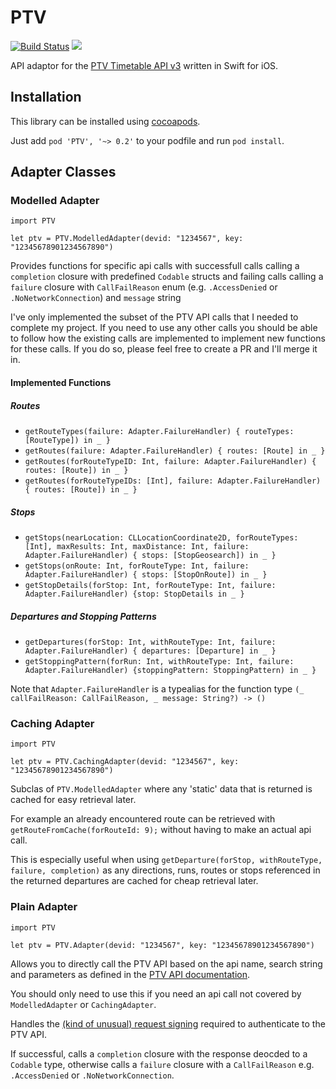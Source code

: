 # PTV

[![Build Status](https://travis-ci.org/jmargenberg/SwiftPTV.svg?branch=master)](https://travis-ci.org/jmargenberg/SwiftPTV) [![](https://img.shields.io/cocoapods/v/PTV.svg)](https://cocoapods.org/pods/PTV)

API adaptor for the [PTV Timetable API v3](https://timetableapi.ptv.vic.gov.au/swagger/ui/index) written in Swift for iOS.

## Installation
This library can be installed using [cocoapods](https://cocoapods.org/pods/PTV).

Just add `pod 'PTV', '~> 0.2'` to your podfile and run `pod install`.

## Adapter Classes

### Modelled Adapter
```
import PTV

let ptv = PTV.ModelledAdapter(devid: "1234567", key: "12345678901234567890")
```

Provides functions for specific api calls with successfull calls calling a `completion` closure with predefined `Codable` structs and failing calls calling a `failure` closure with `CallFailReason`  enum (e.g.  `.AccessDenied` or `.NoNetworkConnection`) and `message` string

I've only implemented the subset of the PTV API calls that I needed to complete my project. If you need to use any other calls you should be able to follow how the existing calls are implemented to implement new functions for these calls. If you do so, please feel free to create a PR and I'll merge it in.

#### Implemented Functions
##### Routes
*  `getRouteTypes(failure: Adapter.FailureHandler) { routeTypes: [RouteType]) in _ }`
*  `getRoutes(failure: Adapter.FailureHandler) { routes: [Route] in _ }`
*  `getRoutes(forRouteTypeID: Int, failure: Adapter.FailureHandler) { routes: [Route]) in _ }`
*  `getRoutes(forRouteTypeIDs: [Int], failure: Adapter.FailureHandler) { routes: [Route]) in _ }`

##### Stops

*  `getStops(nearLocation: CLLocationCoordinate2D, forRouteTypes: [Int], maxResults: Int, maxDistance: Int, failure: Adapter.FailureHandler) { stops: [StopGeosearch]) in _ }`
*  `getStops(onRoute: Int, forRouteType: Int, failure: Adapter.FailureHandler) { stops: [StopOnRoute]) in _ }`
*  `getStopDetails(forStop: Int, forRouteType: Int, failure: Adapter.FailureHandler) {stop: StopDetails in _ }`

##### Departures and Stopping Patterns
*  `getDepartures(forStop: Int, withRouteType: Int, failure: Adapter.FailureHandler) { departures: [Departure] in _ }`
*  `getStoppingPattern(forRun: Int, withRouteType: Int, failure: Adapter.FailureHandler) {stoppingPattern: StoppingPattern) in _ }`

Note that `Adapter.FailureHandler` is a typealias for the function type `(_ callFailReason: CallFailReason, _ message: String?) -> ()`

###  Caching Adapter
```
import PTV

let ptv = PTV.CachingAdapter(devid: "1234567", key: "12345678901234567890")
```

Subclas of  `PTV.ModelledAdapter` where any 'static' data that is returned is cached for easy retrieval later.

For example an already encountered route can be retrieved with `getRouteFromCache(forRouteId: 9);` without having to make an actual api call.

This is especially useful when using `getDeparture(forStop, withRouteType, failure, completion)` as any directions, runs, routes or stops referenced in the returned departures are cached for cheap retrieval later.

### Plain Adapter
```
import PTV

let ptv = PTV.Adapter(devid: "1234567", key: "12345678901234567890")
```

Allows you to directly call the PTV API based on the api name, search string and parameters as defined in the [PTV API documentation](https://timetableapi.ptv.vic.gov.au/swagger/ui/index).

You should only need to use this if you need an api call not covered by `ModelledAdapter` or `CachingAdapter`.

Handles the [(kind of unusual) request signing](https://static.ptv.vic.gov.au/PTV/PTV%20docs/API/1475462320/PTV-Timetable-API-key-and-signature-document.RTF) required to authenticate to the PTV API.

If successful, calls a `completion` closure with the response deocded to a `Codable` type, otherwise calls a `failure` closure with a `CallFailReason` e.g. `.AccessDenied` or `.NoNetworkConnection`.

